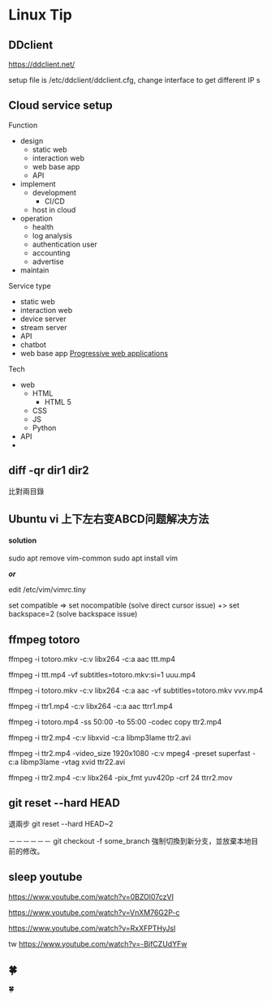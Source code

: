 Linux Tip
=========

## DDclient
https://ddclient.net/

setup file is /etc/ddclient/ddclient.cfg, 
change interface to get different IP
s

## Cloud service setup

Function

- design
   - static web
   - interaction web
   - web base app
   - API
- implement
   - development
      - CI/CD
   - host in cloud
- operation
   - health
   - log analysis
   - authentication user
   - accounting
   - advertise
- maintain

Service type

- static web
- interaction web
- device server
- stream server
- API 
- chatbot
- web base app [Progressive web applications](https://budibase.com/blog/web-application-development/)

Tech

- web
   - HTML
      - HTML 5
   - CSS
   - JS
   - Python
- API
- 

## diff -qr dir1 dir2

比對兩目錄

## Ubuntu vi 上下左右变ABCD问题解决方法

#### solution

sudo apt remove vim-common
sudo apt install vim

***or***

edit /etc/vim/vimrc.tiny

set compatible => set nocompatible (solve direct cursor issue) 
 +> set backspace=2 (solve backspace issue)

## ffmpeg totoro

ffmpeg -i totoro.mkv -c:v libx264 -c:a aac ttt.mp4

ffmpeg -i ttt.mp4 -vf subtitles=totoro.mkv:si=1 uuu.mp4

ffmpeg -i totoro.mkv -c:v libx264 -c:a aac  -vf subtitles=totoro.mkv vvv.mp4 

ffmpeg -i ttr1.mp4 -c:v libx264 -c:a aac ttrr1.mp4

ffmpeg -i totoro.mp4 -ss 50:00 -to 55:00 -codec copy ttr2.mp4

ffmpeg -i ttr2.mp4 -c:v libxvid -c:a libmp3lame ttr2.avi

ffmpeg -i ttr2.mp4 -video_size 1920x1080 -c:v mpeg4 -preset superfast -c:a libmp3lame -vtag xvid ttr22.avi

ffmpeg -i ttr2.mp4 -c:v libx264 -pix_fmt yuv420p -crf 24 ttrr2.mov

## git reset --hard HEAD

退兩步 git reset --hard HEAD~2

－－－－－－
git checkout -f some_branch
強制切換到新分支，並放棄本地目前的修改。

## sleep youtube

https://www.youtube.com/watch?v=0BZOl07czVI

https://www.youtube.com/watch?v=VnXM76G2P-c

https://www.youtube.com/watch?v=RxXFPTHyJsI

tw
https://www.youtube.com/watch?v=-BjfCZUdYFw

## 🍀

🍀
